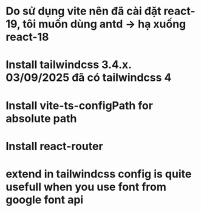 # Do sử dụng vite nên đã cài đặt react-19, tôi muốn dùng antd -> hạ xuống react-18
# Install tailwindcss 3.4.x. 03/09/2025 đã có tailwindcss 4
# Install vite-ts-configPath for absolute path
# Install react-router
# extend in tailwindcss config is quite usefull when you use font from google font api